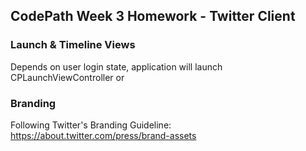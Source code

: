 ## CodePath Week 3 Homework - Twitter Client

### Launch & Timeline Views

Depends on user login state, application will launch CPLaunchViewController or 
  
### Branding

Following Twitter's Branding Guideline: https://about.twitter.com/press/brand-assets